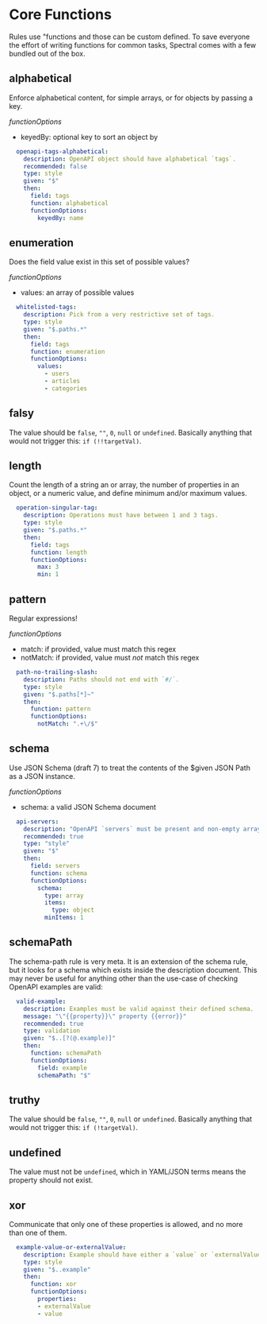 # Core Functions

Rules use "functions and those can be custom defined. To save everyone the effort of writing functions for common tasks, Spectral comes with a few bundled out of the box. 


## alphabetical

Enforce alphabetical content, for simple arrays, or for objects by passing a key.

*functionOptions*

- keyedBy: optional key to sort an object by

``` yaml
  openapi-tags-alphabetical:
    description: OpenAPI object should have alphabetical `tags`.
    recommended: false
    type: style
    given: "$"
    then:
      field: tags
      function: alphabetical
      functionOptions:
        keyedBy: name
```

## enumeration

Does the field value exist in this set of possible values?

*functionOptions*

- values: an array of possible values

``` yaml
  whitelisted-tags:
    description: Pick from a very restrictive set of tags.
    type: style
    given: "$.paths.*"
    then:
      field: tags
      function: enumeration
      functionOptions:
        values:
          - users
          - articles
          - categories
```

## falsy

The value should be `false`, `""`, `0`, `null` or `undefined`. Basically anything that would not trigger this: `if (!!targetVal)`. 

## length

Count the length of a string an or array, the number of properties in an object, or a numeric value, and define minimum and/or maximum values.

``` yaml
  operation-singular-tag:
    description: Operations must have between 1 and 3 tags.
    type: style
    given: "$.paths.*"
    then:
      field: tags
      function: length
      functionOptions:
        max: 3
        min: 1
```

## pattern

Regular expressions! 

*functionOptions*

- match: if provided, value must match this regex
- notMatch: if provided, value must _not_ match this regex

``` yaml
  path-no-trailing-slash:
    description: Paths should not end with `#/`.
    type: style
    given: "$.paths[*]~"
    then:
      function: pattern
      functionOptions:
        notMatch: ".+\/$"
```

## schema

Use JSON Schema (draft 7) to treat the contents of the $given JSON Path as a JSON instance.

*functionOptions*

- schema: a valid JSON Schema document

``` yaml
  api-servers:
    description: "OpenAPI `servers` must be present and non-empty array."
    recommended: true
    type: "style"
    given: "$"
    then:
      field: servers
      function: schema
      functionOptions:
        schema:
          type: array
          items:
            type: object
          minItems: 1
```

## schemaPath

The schema-path rule is very meta. It is an extension of the schema rule, but it looks for a schema which exists inside the description document. This may never be useful for anything other than the use-case of checking OpenAPI examples are valid:

``` yaml
  valid-example:
    description: Examples must be valid against their defined schema.
    message: "\"{{property}}\" property {{error}}"
    recommended: true
    type: validation
    given: "$..[?(@.example)]"
    then:
      function: schemaPath
      functionOptions:
        field: example
        schemaPath: "$"
```

## truthy

The value should be `false`, `""`, `0`, `null` or `undefined`. Basically anything that would not trigger this: `if (!targetVal)`.

## undefined

The value must not be `undefined`, which in YAML/JSON terms means the property should not exist.

## xor

Communicate that only one of these properties is allowed, and no more than one of them.

``` yaml
  example-value-or-externalValue:
    description: Example should have either a `value` or `externalValue` field.
    type: style
    given: "$..example"
    then:
      function: xor
      functionOptions:
        properties:
        - externalValue
        - value
```
